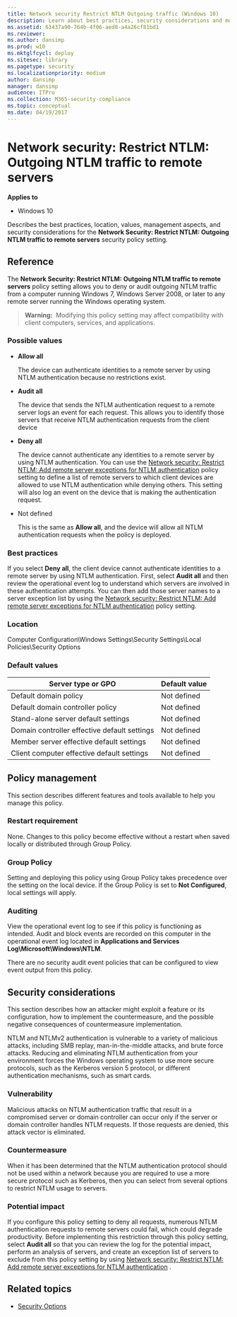 ```yaml
---
title: Network security Restrict NTLM Outgoing traffic (Windows 10)
description: Learn about best practices, security considerations and more for the policy setting, Network Security Restrict NTLM Outgoing NTLM traffic to remote servers.
ms.assetid: 63437a90-764b-4f06-aed8-a4a26cf81bd1
ms.reviewer:
ms.author: dansimp
ms.prod: w10
ms.mktglfcycl: deploy
ms.sitesec: library
ms.pagetype: security
ms.localizationpriority: medium
author: dansimp
manager: dansimp
audience: ITPro
ms.collection: M365-security-compliance
ms.topic: conceptual
ms.date: 04/19/2017
---
```


# Network security: Restrict NTLM: Outgoing NTLM traffic to remote servers

**Applies to**
-   Windows 10

Describes the best practices, location, values, management aspects, and security considerations for the **Network Security: Restrict NTLM: Outgoing NTLM traffic to remote servers** security policy setting.

## Reference

The **Network Security: Restrict NTLM: Outgoing NTLM traffic to remote servers** policy setting allows you to deny or audit outgoing NTLM traffic from a computer running Windows 7, Windows Server 2008, or later to any remote server running the Windows operating system.

>**Warning:**  Modifying this policy setting may affect compatibility with client computers, services, and applications.

### <a href="" id="bkmk-resoutntlm-possvals"></a>Possible values

-   **Allow all**

    The device can authenticate identities to a remote server by using NTLM authentication because no restrictions exist.

-   **Audit all**

    The device that sends the NTLM authentication request to a remote server logs an event for each request. This allows you to identify those servers that receive NTLM authentication requests from the client device

-   **Deny all**

    The device cannot authenticate any identities to a remote server by using NTLM authentication. You can use the [Network security: Restrict NTLM: Add remote server exceptions for NTLM authentication](network-security-restrict-ntlm-add-remote-server-exceptions-for-ntlm-authentication.md) policy setting to define a list of remote servers to which client devices are allowed to use NTLM authentication while denying others. This setting will also log an event on the device that is making the authentication request.

-   Not defined

    This is the same as **Allow all**, and the device will allow all NTLM authentication requests when the policy is deployed.

### Best practices

If you select **Deny all**, the client device cannot authenticate identities to a remote server by using NTLM authentication. First, select **Audit all** and then review the operational event log to understand which servers are involved in these authentication attempts. You can then add those server names to a server exception list by using the [Network security: Restrict NTLM: Add remote server exceptions for NTLM authentication](network-security-restrict-ntlm-add-remote-server-exceptions-for-ntlm-authentication.md) policy setting.

### Location

Computer Configuration\\Windows Settings\\Security Settings\\Local Policies\\Security Options

### Default values

| Server type or GPO | Default value |
| - | - |
| Default domain policy| Not defined|
| Default domain controller policy | Not defined|
| Stand-alone server default settings | Not defined|
| Domain controller effective default settings | Not defined|
| Member server effective default settings | Not defined|
| Client computer effective default settings | Not defined|

## Policy management

This section describes different features and tools available to help you manage this policy.

### Restart requirement

None. Changes to this policy become effective without a restart when saved locally or distributed through Group Policy.

### Group Policy

Setting and deploying this policy using Group Policy takes precedence over the setting on the local device. If the Group Policy is set to **Not Configured**, local settings will apply.

### Auditing

View the operational event log to see if this policy is functioning as intended. Audit and block events are recorded on this computer in the operational event log located in **Applications and Services Log\\Microsoft\\Windows\\NTLM**.

There are no security audit event policies that can be configured to view event output from this policy.

## Security considerations

This section describes how an attacker might exploit a feature or its configuration, how to implement the countermeasure, and the possible negative consequences of countermeasure implementation.

NTLM and NTLMv2 authentication is vulnerable to a variety of malicious attacks, including SMB replay, man-in-the-middle attacks, and brute force attacks. Reducing and eliminating NTLM authentication from your environment forces the Windows operating system to use more secure protocols, such as the Kerberos version 5 protocol, or different authentication mechanisms, such as smart cards.

### Vulnerability

Malicious attacks on NTLM authentication traffic that result in a compromised server or domain controller can occur only if the server or domain controller handles NTLM requests. If those requests are denied, this attack vector is eliminated.

### Countermeasure

When it has been determined that the NTLM authentication protocol should not be used within a network because you are required to use a more secure protocol such as Kerberos, then you can select from several options to restrict NTLM usage to servers.

### Potential impact

If you configure this policy setting to deny all requests, numerous NTLM authentication requests to remote servers could fail, which could degrade productivity. Before implementing this restriction through this policy setting, select **Audit all** so that you can review the log for the potential impact, perform an analysis of servers, and create an exception list of servers to exclude from this policy setting by using [Network security: Restrict NTLM: Add remote server exceptions for NTLM authentication](network-security-restrict-ntlm-add-remote-server-exceptions-for-ntlm-authentication.md)
.

## Related topics

- [Security Options](security-options.md)
